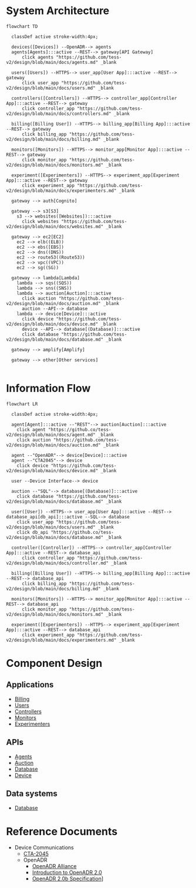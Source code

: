 # System Architecture
```mermaid
flowchart TD
  
  classDef active stroke-width:4px;

  devices([Devices]) --OpenADR--> agents  
  agents[Agents]:::active --REST--> gateway[API Gateway]
      click agents "https://github.com/tess-v2/design/blob/main/docs/agents.md" _blank

  users([Users]) --HTTPS--> user_app[User App]:::active --REST--> gateway
      click user_app "https://github.com/tess-v2/design/blob/main/docs/users.md" _blank

  controllers([Controllers]) --HTTPS--> controller_app[Controller App]:::active --REST--> gateway
      click controller_app "https://github.com/tess-v2/design/blob/main/docs/controllers.md" _blank

  billing([Billing User]) --HTTPS--> billing_app[Billing App]:::active --REST--> gateway
      click billing_app "https://github.com/tess-v2/design/blob/main/docs/billing.md" _blank

  monitors([Monitors]) --HTTPS--> monitor_app[Monitor App]:::active --REST--> gateway
      click monitor_app "https://github.com/tess-v2/design/blob/main/docs/monitors.md" _blank

  experiment([Experimenters]) --HTTPS--> experiment_app[Experiment App]:::active --REST--> gateway
      click experiment_app "https://github.com/tess-v2/design/blob/main/docs/experimenters.md" _blank

  gateway --> auth[Cognito]
  
  gateway --> s3[S3]
    s3 --> websites([Websites]):::active
      click websites "https://github.com/tess-v2/design/blob/main/docs/websites.md" _blank
  
  gateway --> ec2[EC2]
    ec2 --> elb((ELB))
    ec2 --> ebs([EBS])
    ec2 --> dns((DNS))
    ec2 --> route53((Route53))
    ec2 --> vpc((VPC))
    ec2 --> sg((SG))
  
  gateway --> lambda[Lambda]
    lambda --> sqs((SQS))
    lambda --> sns((SNS))
    lambda --> auction[Auction]:::active
      click auction "https://github.com/tess-v2/design/blob/main/docs/auction.md" _blank
      auction --API--> database  
    lambda --> device[Device]:::active
      click device "https://github.com/tess-v2/design/blob/main/docs/device.md" _blank
      device --API--> database[(Database)]:::active
      click database "https://github.com/tess-v2/design/blob/main/docs/database.md" _blank
      
  gateway --> amplify[Amplify]
  
  gateway --> other[Other services]
  
```

# Information Flow

```mermaid
flowchart LR

  classDef active stroke-width:4px;

  agent[Agent]:::active --"REST"--> auction[Auction]:::active
    click agent "https://github.co/tess-v2/design/blob/main/docs/agent.md" _blank
    click auction "https://github.com/tess-v2/design/blob/main/docs/auction.md" _blank
    
  agent --"OpenADR"--> device[Device]:::active
  agent --"CTA2045"--> device
    click device "https://github.com/tess-v2/design/blob/main/docs/device.md" _blank
  
  user --Device Interface--> device
  
  auction --"SQL"--> database[(Database)]:::active
    click database "https://github.com/tess-v2/design/blob/main/docs/database.md" _blank
  
  user([User]) --HTTPS--> user_app[User App]:::active --REST--> database_api[db_api]:::active --SQL--> database
    click user_app "https://github.com/tess-v2/design/blob/main/docs/users.md" _blank
    click db_api "https://github.co/tess-v2/design/blob/main/docs/database.md" _blank

  controller([Controller]) --HTTPS--> controller_app[Controller App]:::active --REST--> database_api
      click controller_app "https://github.com/tess-v2/design/blob/main/docs/controller.md" _blank

  billing([Billing User]) --HTTPS--> billing_app[Billing App]:::active --REST--> database_api
      click billing_app "https://github.com/tess-v2/design/blob/main/docs/billing.md" _blank

  monitors([Monitors]) --HTTPS--> monitor_app[Monitor App]:::active --REST--> database_api
      click monitor_app "https://github.com/tess-v2/design/blob/main/docs/monitors.md" _blank

  experiment([Experimenters]) --HTTPS--> experiment_app[Experiment App]:::active --REST--> database_api
      click experiment_app "https://github.com/tess-v2/design/blob/main/docs/experimenters.md" _blank

```

# Component Design 

## Applications
* [Billing](billing.md)
* [Users](users.md)
* [Controllers](controllers.md)
* [Monitors](monitors.md)
* [Experimenters](experimenters.md)

## APIs
* [Agents](agents.md)
* [Auction](auction.md)
* [Database](database.md)
* [Device](device.md)

## Data systems
* [Database](database.md)

# Reference Documents

* Device Communications
  * [CTA-2045](https://shop.cta.tech/products/modular-communications-interface-for-energy-management)
  * OpenADR
    * [OpenADR Alliance](https://openadr.org/)
    * [Introduction to OpenADR 2.0](https://www.openadr.org/assets/docs/understanding%20openadr%202%200%20webinar_11_10_11_sm.pdf)
    * [OpenADR 2.0b Specification](https://cimug.ucaiug.org/Projects/CIM-OpenADR/Shared%20Documents/Source%20Documents/OpenADR%20Alliance/OpenADR_2_0b_Profile_Specification_v1.0.pdf)]

